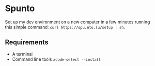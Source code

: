 # Spunto

Set up my dev environment on a new computer in a few minutes running this simple command:
`curl https://spu.nto.lu/setup | sh`.

## Requirements

- A terminal
- Command line tools `xcode-select --install`
